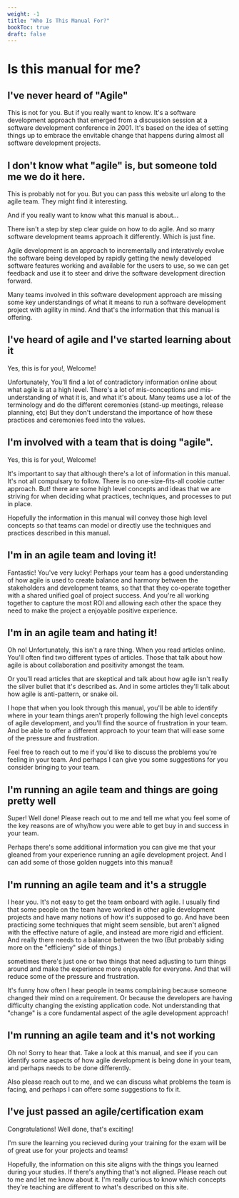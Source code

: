 ```yaml
---
weight: -1
title: "Who Is This Manual For?"
bookToc: true
draft: false
---
```


# Is this manual for me?

## I've never heard of "Agile"

This is not for you. But if you really want to know.  It's a software development approach that emerged from a discussion session at a software development conference in 2001. It's based on the idea of setting things up to embrace the envitable change that happens during almost all software development projects.

## I don't know what "agile" is, but someone told me we do it here.

This is probably not for you. But you can pass this website url along to the agile team. They might find it interesting.

And if you really want to know what this manual is about...

There isn't a step by step clear guide on how to do agile. And so many software development teams approach it differently. Which is just fine.

Agile development is an approach to incrementally and interatively evolve the software being developed by rapidly getting the newly developed software features working and available for the users to use, so we can get feedback and use it to steer and drive the software development direction forward.

Many teams involved in this software development approach are missing some key understandings of what it means to run a software development project with agility in mind. And that's the information that this manual is offering.

## I've heard of agile and I've started learning about it

Yes, this is for you!, Welcome!

Unfortunately, You'll find a lot of contradictory information online about what agile is at a high level.  There's a lot of mis-conceptions and mis-understanding of what it is, and what it's about.  Many teams use a lot of the terminology and do the different ceremonies (stand-up meetings, release planning, etc) But they don't understand the importance of how these practices and ceremonies feed into the values.

## I'm involved with a team that is doing "agile".

Yes, this is for you!, Welcome!

It's important to say that although there's a lot of information in this manual.  It's not all compulsary to follow. There is no one-size-fits-all cookie cutter approach. But! there are some high level concepts and ideas that we are striving for when deciding what practices, techniques, and processes to put in place.

Hopefully the information in this manual will convey those high level concepts so that teams can model or directly use the  techniques and practices described in this manual.


## I'm in an agile team and loving it!

Fantastic! You've very lucky! Perhaps your team has a good understanding of how agile is used to create balance and harmony between the stakeholders and development teams, so that that they co-operate together with a shared unified goal of project success.  And you're all working together to capture the most ROI and allowing each other the space they need to make the project a enjoyable positive experience.

## I'm in an agile team and hating it!

Oh no! Unfortunately, this isn't a rare thing.  When you read articles online. You'll often find two different types of articles. Those that talk about how agile is about collaboration and positivity amongst the team.

Or you'll read articles that are skeptical and talk about how agile isn't really the silver bullet that it's described as. And in some articles they'll talk about how agile is anti-pattern, or snake oil.

I hope that when you look through this manual, you'll be able to identify where in your team things aren't properly following the high level concepts of agile development, and you'll find the source of frustration in your team. And be able to offer a different approach to your team that will ease some of the pressure and frustration.

Feel free to reach out to me if you'd like to discuss the problems you're feeling in your team.  And perhaps I can give you some suggestions for you consider bringing to your team.

## I'm running an agile team and things are going pretty well

Super! Well done! Please reach out to me and tell me what you feel some of the key reasons are of why/how you were able to get buy in and success in your team.

Perhaps there's some additional information you can give me that your gleaned from your experience running an agile development project. And I can add some of those golden nuggets into this manual!

## I'm running an agile team and it's a struggle

I hear you.  It's not easy to get the team onboard with agile.  I usually find that some people on the team have worked in other agile development projects and have many notions of how it's supposed to go. And have been practicing some techniques that might seem sensible, but aren't aligned with the effective nature of agile, and instead are more rigid and efficient. And really there needs to a balance between the two (But probably siding more on the "efficieny" side of things.)

sometimes there's just one or two things that need adjusting to turn things around and make the experience more enjoyable for everyone.  And that will reduce some of the pressure and frustration.

It's funny how often I hear people in teams complaining because someone changed their mind on a requirement.  Or because the developers are having difficulty changing the existing application code. Not understanding that "change" is a core fundamental aspect of the agile development approach!

## I'm running an agile team and it's not working

Oh no! Sorry to hear that.  Take a look at this manual, and see if you can identify some aspects of how agile development is being done in your team, and perhaps needs to be done differently.

Also please reach out to me, and we can discuss what problems the team is facing, and perhaps I can offere some suggestions to fix it.

## I've just passed an agile/certification exam

Congratulations! Well done, that's exciting!

I'm sure the learning you recieved during your training for the exam will be of great use for your projects and teams!

Hopefully, the information on this site aligns with the things you learned during your studies.  If there's anything that's not aligned. Please reach out to me and let me know about it. I'm really curious to know which concepts they're teaching are  different to what's described on this site.
